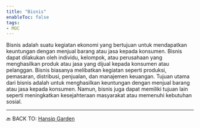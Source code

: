 ```yaml
---
title: "Bisnis"
enableToc: false
tags:
- MOC
---
```


Bisnis adalah suatu kegiatan ekonomi yang bertujuan untuk mendapatkan keuntungan dengan menjual barang atau jasa kepada konsumen. Bisnis dapat dilakukan oleh individu, kelompok, atau perusahaan yang menghasilkan produk atau jasa yang dijual kepada konsumen atau pelanggan. Bisnis biasanya melibatkan kegiatan seperti produksi, pemasaran, distribusi, penjualan, dan manajemen keuangan. Tujuan utama dari bisnis adalah untuk menghasilkan keuntungan dengan menjual barang atau jasa kepada konsumen. Namun, bisnis juga dapat memiliki tujuan lain seperti meningkatkan kesejahteraan masyarakat atau memenuhi kebutuhan sosial.



---
🔙 BACK TO: [Hansip Garden](https://garden.hansip.net/)